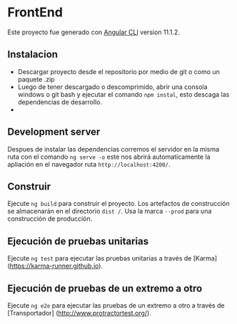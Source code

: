 # FrontEnd

Este proyecto fue generado con [Angular CLI](https://github.com/angular/angular-cli) version 11.1.2.

## Instalacion
* Descargar proyecto desde el repositorio por medio de git o como un paquete .zip
* Luego de tener descargado o descomprimido, abrir una consola windows o git bash y ejecutar el comando `npm instal`, esto descaga las dependencias de desarrollo.
* 

## Development server

Despues de instalar las dependencias corremos el servidor en la misma ruta con el comando `ng serve -o` este nos abrirá automaticamente la apliación en el navegador ruta 
`http://localhost:4200/`.

## Construir

Ejecute `ng build` para construir el proyecto. Los artefactos de construcción se almacenarán en el directorio `dist /`. Usa la marca `--prod` para una construcción de producción.

## Ejecución de pruebas unitarias

Ejecute `ng test` para ejecutar las pruebas unitarias a través de [Karma] (https://karma-runner.github.io).

## Ejecución de pruebas de un extremo a otro

Ejecute `ng e2e` para ejecutar las pruebas de un extremo a otro a través de [Transportador] (http://www.protractortest.org/).
